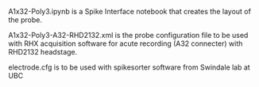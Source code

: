 
A1x32-Poly3.ipynb is a Spike Interface notebook that creates the layout of the probe. 

A1x32-Poly3-A32-RHD2132.xml is the probe configuration file to be used with RHX acquisition software for acute recording (A32 connecter) with RHD2132 headstage.

electrode.cfg is to be used with spikesorter software from Swindale lab at UBC